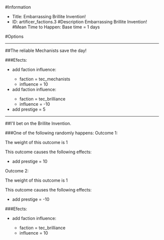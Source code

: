 #Information
 - Title: Embarrassing Brillite Invention!
 - ID: artificer_factions.3
#Description
Embarrassing Brillite Invention!
#Mean Time to Happen:
Base time = 1 days

#Options

___
##The reliable Mechanists save the day!

###Efects:<ul><li>add faction influence:</li><ul><li>faction = tec_mechanists</li><li>influence = 10</li></ul><li>add faction influence:</li><ul><li>faction = tec_brilliance</li><li>influence = -10</li></ul><li>add prestige = 5</li></ul>

___
##I'll bet on the Brillite Invention.

###One of the following randomly happens:
Outcome 1:

The weight of this outcome is 1

This outcome causes the following effects:<ul><li>add prestige = 10</li></ul>
Outcome 2:

The weight of this outcome is 1

This outcome causes the following effects:<ul><li>add prestige = -10</li></ul>

###Efects:<ul><li>add faction influence:</li><ul><li>faction = tec_brilliance</li><li>influence = 10</li></ul></ul>
